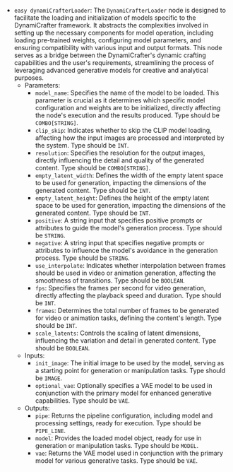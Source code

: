 - `easy dynamiCrafterLoader`: The `DynamiCrafterLoader` node is designed to facilitate the loading and initialization of models specific to the DynamiCrafter framework. It abstracts the complexities involved in setting up the necessary components for model operation, including loading pre-trained weights, configuring model parameters, and ensuring compatibility with various input and output formats. This node serves as a bridge between the DynamiCrafter's dynamic crafting capabilities and the user's requirements, streamlining the process of leveraging advanced generative models for creative and analytical purposes.
    - Parameters:
        - `model_name`: Specifies the name of the model to be loaded. This parameter is crucial as it determines which specific model configuration and weights are to be initialized, directly affecting the node's execution and the results produced. Type should be `COMBO[STRING]`.
        - `clip_skip`: Indicates whether to skip the CLIP model loading, affecting how the input images are processed and interpreted by the system. Type should be `INT`.
        - `resolution`: Specifies the resolution for the output images, directly influencing the detail and quality of the generated content. Type should be `COMBO[STRING]`.
        - `empty_latent_width`: Defines the width of the empty latent space to be used for generation, impacting the dimensions of the generated content. Type should be `INT`.
        - `empty_latent_height`: Defines the height of the empty latent space to be used for generation, impacting the dimensions of the generated content. Type should be `INT`.
        - `positive`: A string input that specifies positive prompts or attributes to guide the model's generation process. Type should be `STRING`.
        - `negative`: A string input that specifies negative prompts or attributes to influence the model's avoidance in the generation process. Type should be `STRING`.
        - `use_interpolate`: Indicates whether interpolation between frames should be used in video or animation generation, affecting the smoothness of transitions. Type should be `BOOLEAN`.
        - `fps`: Specifies the frames per second for video generation, directly affecting the playback speed and duration. Type should be `INT`.
        - `frames`: Determines the total number of frames to be generated for video or animation tasks, defining the content's length. Type should be `INT`.
        - `scale_latents`: Controls the scaling of latent dimensions, influencing the variation and detail in generated content. Type should be `BOOLEAN`.
    - Inputs:
        - `init_image`: The initial image to be used by the model, serving as a starting point for generation or manipulation tasks. Type should be `IMAGE`.
        - `optional_vae`: Optionally specifies a VAE model to be used in conjunction with the primary model for enhanced generative capabilities. Type should be `VAE`.
    - Outputs:
        - `pipe`: Returns the pipeline configuration, including model and processing settings, ready for execution. Type should be `PIPE_LINE`.
        - `model`: Provides the loaded model object, ready for use in generation or manipulation tasks. Type should be `MODEL`.
        - `vae`: Returns the VAE model used in conjunction with the primary model for various generative tasks. Type should be `VAE`.
